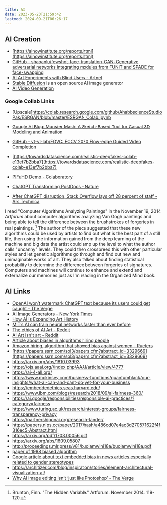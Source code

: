 ```yaml
---
title: AI
date: 2023-05-23T21:59:42
lastmod: 2024-09-21T06:26:17
---
```


## AI Creation

- [https://ainowinstitute.org/reports.html](https://ainowinstitute.org/reports.html)
- [GitHub - shaoanlu/fewshot-face-translation-GAN: Generative adversarial networks integrating modules from FUNIT and SPADE for face-swapping](https://github.com/shaoanlu/fewshot-face-translation-GAN)
- [AI Art Experiments with Blind Users - Artnet](https://news.artnet.com/art-world/ai-art-experiments-blind-users-2368599)
- [Stable Diffusion](stable-diffusion.md) is an open source AI image generator
- [AI Video Generation](../courses/time-based-strategies/2023-fall/drafts/ai-video-generation.md)

### Google Collab Links

- [Upscale]https://colab.research.google.com/github/AhabbscienceStudioPak/ESRGAN/blob/master/ESRGAN_Colab.ipynb
- [Google AI Blog: Monster Mash: A Sketch-Based Tool for Casual 3D Modeling and Animation](https://ai.googleblog.com/2021/04/monster-mash-sketch-based-tool-for.html?m=1)

- [GitHub - vt-vl-lab/FGVC: ECCV 2020 Flow-edge Guided Video Completion](https://github.com/vt-vl-lab/FGVC#)
- [https://towardsdatascience.com/realistic-deepfakes-colab-e13ef7b2bba7](https://towardsdatascience.com/realistic-deepfakes-colab-e13ef7b2bba7)
- [PIFuHD Demo - Colaboratory](https://colab.research.google.com/drive/11z58bl3meSzo6kFqkahMa35G5jmh2Wgt)
- [ChatGPT Transforming PostDocs - Nature](https://www.nature.com/articles/d41586-023-03235-8)
- [After ChatGPT disruption, Stack Overflow lays off 28 percent of staff - Ars Technica](https://arstechnica.com/gadgets/2023/10/after-chatgpt-disruption-stack-overflow-lays-off-28-percent-of-staff/)

I read "Computer Algorithms Analyzing Paintings" in the November 19, 2014 _Artforum_ about computer algorithms analyzing Van Gogh paintings and being able to tell the difference between the brushstrokes of forgeries in real paintings. [^1] The author of the piece suggested that these new algorithms could be used by artists to find out what is the best part of a still life, then using the information gained from the deep learning of the machine and big data the artist could amp up the level to what the author calls "uncanny" levels. They could then crossbreed this with other particular styles and let genetic algorithms go through and find out new and unimaginable works of art. They also talked about finding statistical probability to determine the difference between forgeries of signatures. Computers and machines will continue to enhance and extend and externalize our memories just as I'm reading in the Organized Mind book.

## AI Links

- [OpenAI won’t watermark ChatGPT text because its users could get caught - The Verge](https://www.theverge.com/2024/8/4/24213268/openai-chatgpt-text-watermark-cheat-detection-tool)
- [AI Image Generators - New York Times](https://www.nytimes.com/interactive/2024/01/25/business/ai-image-generators-openai-microsoft-midjourney-copyright.html)
- [How AI is Expanding Art History](https://www.nature.com/articles/d41586-023-03604-3)
- [MIT’s AI can train neural networks faster than ever before](https://www.engadget.com/2019/03/22/mit-ai-automated-neural-network-design/)
- [The ethics of AI Art - Reddit](https://www.reddit.com/r/CGPGrey/comments/x6ec45/the_ethics_of_ai_art/)
- [AI Art isn't art - Reddit](https://www.reddit.com/r/ArtistLounge/comments/x2uy7j/ai_art_isnt_art/)
- [Article about biases in algorithms hiring people](https://www.nber.org/papers/w9873)
- [Amazon hiring, algorithm that showed bias against women - Rueters](https://www.reuters.com/article/us-amazon-com-jobs-automation-insight/amazon-scraps-secret-ai-recruiting-tool-that-showed-bias-against-women-idUSKCN1MK08G)
- [https://papers.ssrn.com/sol3/papers.cfm?abstract_id=3329669](https://papers.ssrn.com/sol3/papers.cfm?abstract_id=3329669)
- https://arxiv.org/abs/1810.03993
- https://ojs.aaai.org//index.php/AAAI/article/view/4777
- https://ai-4-all.org/
- https://www.mckinsey.com/business-functions/quantumblack/our-insights/what-ai-can-and-cant-do-yet-for-your-business
- https://embeddedethics.seas.harvard.edu/
- https://www.ibm.com/blogs/research/2018/09/ai-fairness-360/
- https://ai.google/responsibilities/responsible-ai-practices/?category=fairness
- https://www.turing.ac.uk/research/interest-groups/fairness-transparency-privacy
- https://partnershiponai.org/research-lander/
- https://papers.nips.cc/paper/2017/hash/a486cd07e4ac3d270571622f4f316ec5-Abstract.html
- https://arxiv.org/pdf/1703.00056.pdf
- https://arxiv.org/abs/1609.05807
- http://proceedings.mlr.press/v81/buolamwini18a/buolamwini18a.pdf
- [paper of 1988 biased algorithm](https://www.ncbi.nlm.nih.gov/pmc/articles/PMC2545288/?page=1)
- [Google article about text embedded bias in news articles especially related to gender stereotypes](https://developers.googleblog.com/2018/04/text-embedding-models-contain-bias.html?m=1)
- https://architizer.com/blog/inspiration/stories/element-architectural-visualization-ai/
- [Why AI image editing isn’t ‘just like Photoshop’ - The Verge](https://www.theverge.com/24242800/ai-image-editing-photoshop-misinformation-deepfakes-elon-musk-grok-decoder-interview)

[^1]: Brunton, Finn. "The Hidden Variable." Artforum. November 2014. 119-120.
